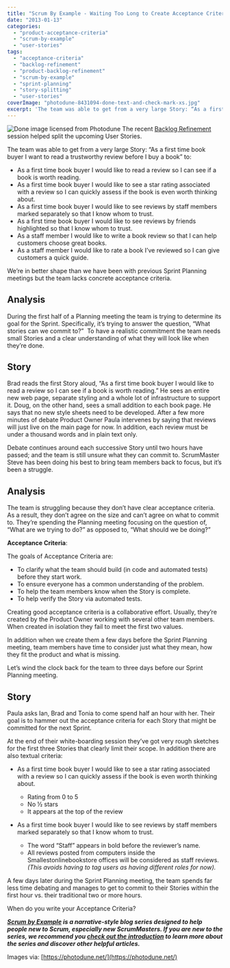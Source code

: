 ```yaml
---
title: "Scrum By Example - Waiting Too Long to Create Acceptance Criteria"
date: "2013-01-13"
categories: 
  - "product-acceptance-criteria"
  - "scrum-by-example"
  - "user-stories"
tags: 
  - "acceptance-criteria"
  - "backlog-refinement"
  - "product-backlog-refinement"
  - "scrum-by-example"
  - "sprint-planning"
  - "story-splitting"
  - "user-stories"
coverImage: "photodune-8431094-done-text-and-check-mark-xs.jpg"
excerpt: 'The team was able to get from a very large Story: “As a first time book buyer I want to'
---
```


![Done image licensed from Photodune](src/content/blog/creating-acceptance-criteria-waiting-too-long/images/photodune-8431094-done-text-and-check-mark-xs.jpg) The recent [Backlog Refinement](/blog/scrummaster-tales-story-splitting-fun) session helped split the upcoming User Stories.

The team was able to get from a very large Story: “As a first time book buyer I want to read a trustworthy review before I buy a book” to:

- As a first time book buyer I would like to read a review so I can see if a book is worth reading.
- As a first time book buyer I would like to see a star rating associated with a review so I can quickly assess if the book is even worth thinking about.
- As a first time book buyer I would like to see reviews by staff members marked separately so that I know whom to trust.
- As a first time book buyer I would like to see reviews by friends highlighted so that I know whom to trust.
- As a staff member I would like to write a book review so that I can help customers choose great books.
- As a staff member I would like to rate a book I’ve reviewed so I can give customers a quick guide.

We’re in better shape than we have been with previous Sprint Planning meetings but the team lacks concrete acceptance criteria.

## Analysis

During the first half of a Planning meeting the team is trying to determine its goal for the Sprint. Specifically, it’s trying to answer the question, “What stories can we commit to?”  To have a realistic commitment the team needs small Stories and a clear understanding of what they will look like when they’re done.

## Story

Brad reads the first Story aloud, “As a first time book buyer I would like to read a review so I can see if a book is worth reading.” He sees an entire new web page, separate styling and a whole lot of infrastructure to support it. Doug, on the other hand, sees a small addition to each book page. He says that no new style sheets need to be developed. After a few more minutes of debate Product Owner Paula intervenes by saying that reviews will just live on the main page for now. In addition, each review must be under a thousand words and in plain text only.

Debate continues around each successive Story until two hours have passed; and the team is still unsure what they can commit to. ScrumMaster Steve has been doing his best to bring team members back to focus, but it’s been a struggle.

## Analysis

The team is struggling because they don’t have clear acceptance criteria. As a result, they don’t agree on the size and can’t agree on what to commit to. They’re spending the Planning meeting focusing on the question of, “What are we trying to do?” as opposed to, “What should we be doing?”

**Acceptance Criteria**:

The goals of Acceptance Criteria are:

- To clarify what the team should build (in code and automated tests) before they start work.
- To ensure everyone has a common understanding of the problem.
- To help the team members know when the Story is complete.
- To help verify the Story via automated tests.

Creating good acceptance criteria is a collaborative effort. Usually, they’re created by the Product Owner working with several other team members. When created in isolation they fail to meet the first two values.

In addition when we create them a few days before the Sprint Planning meeting, team members have time to consider just what they mean, how they fit the product and what is missing.

Let’s wind the clock back for the team to three days before our Sprint Planning meeting.

## Story

Paula asks Ian, Brad and Tonia to come spend half an hour with her. Their goal is to hammer out the acceptance criteria for each Story that might be committed for the next Sprint.

At the end of their white-boarding session they’ve got very rough sketches for the first three Stories that clearly limit their scope. In addition there are also textual criteria:

- As a first time book buyer I would like to see a star rating associated with a review so I can quickly assess if the book is even worth thinking about.
    - Rating from 0 to 5
    - No ½ stars
    - It appears at the top of the review

- As a first time book buyer I would like to see reviews by staff members marked separately so that I know whom to trust.
    - The word “Staff” appears in bold before the reviewer’s name.
    - All reviews posted from computers inside the Smallestonlinebookstore offices will be considered as staff reviews. _(This avoids having to tag users as having different roles for now)._

A few days later during the Sprint Planning meeting, the team spends far less time debating and manages to get to commit to their Stories within the first hour vs. their traditional two or more hours.

When do you write your Acceptance Criteria?

_**[Scrum by Example](/blog/category/scrum-by-example) is a narrative-style blog series designed to help people new to Scrum, especially new ScrumMasters. If you are new to the series, we recommend you [check out the introduction](/blog/scrum-by-example) to learn more about the series and discover other helpful articles.**_

Images via: [https://photodune.net/](https://photodune.net/)
